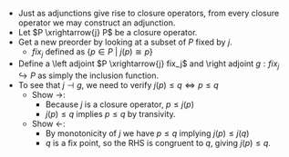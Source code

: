 
- Just as adjunctions give rise to closure operators, from every closure 
  operator we may construct an adjunction.
- Let $P \xrightarrow{j} P$ be a closure operator.
- Get a new preorder by looking at a subset of $P$ fixed by $j$.
    - $fix_j$ defined as $\{p \in P\ |\ j(p)\cong p\}$
- Define a \left adjoint $P \xrightarrow{j} fix_j$ and \right adjoint 
  $g:fix_j \hookrightarrow P$ as simply the inclusion function.
- To see that $j \dashv g$, we need to verify $j(p) \leq q \iff p \leq q$
    - Show $\rightarrow$:
        - Because $j$ is a closure operator, $p \leq j(p)$
        - $j(p) \leq q$ implies $p \leq q$ by transivity.
    - Show $\leftarrow$:
        - By monotonicity of $j$ we have $p \leq q$ implying $j(p) \leq j(q)$
        - $q$ is a fix point, so the RHS is congruent to $q$, giving 
          $j(p) \leq q$.